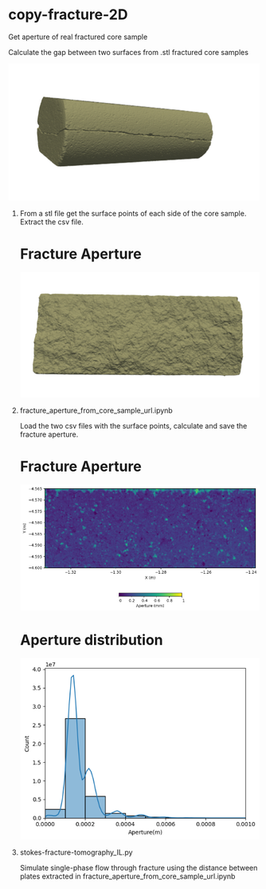 # copy-fracture-2D
Get aperture of real fractured core sample

Calculate the gap between two surfaces from .stl fractured core samples

![Core sample](https://github.com/mfdali/copy-fracture-2D/blob/main/ILB-4-15_git.png?raw=true)

1. From a stl file get the surface points of each side of the core sample. Extract the csv file.

   # Fracture Aperture
   ![Surface A](https://github.com/mfdali/copy-fracture-2D/blob/main/ILB-4-15_A.png?raw=true)

3. fracture_aperture_from_core_sample_url.ipynb
   
   Load the two csv files with the surface points, calculate  and save the fracture aperture.
   
   # Fracture Aperture
   ![Heatmap](https://github.com/mfdali/copy-fracture-2D/blob/main/heatmap.png?raw=true)

   # Aperture distribution
   ![Histogram](https://github.com/mfdali/copy-fracture-2D/blob/main/histogram.png?raw=true)

4. stokes-fracture-tomography_IL.py
   
   Simulate single-phase flow through fracture using the distance between plates extracted in fracture_aperture_from_core_sample_url.ipynb
